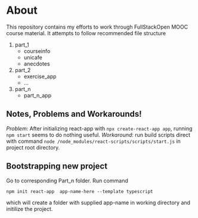 # About
This repository contains my efforts to work through FullStackOpen MOOC course material. It attempts to follow recommended file structure

1. part\_1
	* courseinfo
	* unicafe
	* anecdotes
2. part\_2
	* exercise\_app
	* ...
3. part\_n
	* part\_n\_app

## Notes, Problems and Workarounds!
_Problem_: After initializing react-app with `npx create-react-app app`, running `npm start` seems to do nothing useful.
_Workaround_: run build scripts direct with command `node /node_modules/react-scripts/scripts/start.js` in project root directory.

## Bootstrapping new project
Go to corresponding Part\_n folder. Run command

	npm init react-app  app-name-here --template typescript

which will create a folder with supplied app-name in working directory and initilize the project. 

